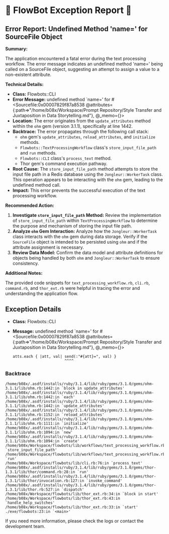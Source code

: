 # 🤖 FlowBot Exception Report 🤖


## Error Report: Undefined Method 'name=' for SourceFile Object

**Summary:**

The application encountered a fatal error during the text processing workflow. The error message indicates an undefined method 'name=' being called on a SourceFile object, suggesting an attempt to assign a value to a non-existent attribute.

**Technical Details:**

* **Class:** Flowbots::CLI
* **Error Message:** undefined method `name=' for #<Sourcefile:0x00007829f87a8538 @attributes={:path=>"/home/b08x/Workspace/Prompt Repository/Style Transfer and Juxtaposition in Data Storytelling.md"}, @_memo={}>
* **Location:** The error originates from the `update_attributes` method within the `ohm` gem (version 3.1.1), specifically at line 1442.
* **Backtrace:** The error propagates through the following call stack:
    * `ohm` gem's `update_attributes`, `reload_attributes`, and `initialize` methods.
    * `Flowbots::TextProcessingWorkflow` class's `store_input_file_path` and `run` methods.
    * `Flowbots::CLI` class's `process_text` method.
    * Thor gem's command execution pathway.
* **Root Cause:** The `store_input_file_path` method attempts to store the input file path in a Redis database using the `Jongleur::WorkerTask` class. This operation appears to be interacting with the `ohm` gem, leading to the undefined method call.
* **Impact:** This error prevents the successful execution of the text processing workflow.

**Recommended Action:**

1. **Investigate `store_input_file_path` Method:** Review the implementation of `store_input_file_path` within `TextProcessingWorkflow` to determine the purpose and mechanism of storing the input file path.
2. **Analyze `ohm` Gem Interaction:** Analyze how the `Jongleur::WorkerTask` class interacts with the `ohm` gem during data storage. Verify if the `SourceFile` object is intended to be persisted using `ohm` and if the attribute assignment is necessary.
3. **Review Data Model:** Confirm the data model and attribute definitions for objects being handled by both `ohm` and `Jongleur::WorkerTask` to ensure consistency.

**Additional Notes:**

The provided code snippets for `text_processing_workflow.rb`, `cli.rb`, `command.rb`, and `thor_ext.rb` were helpful in tracing the error and understanding the application flow. 



## Exception Details

- **Class:** Flowbots::CLI
- **Message:** undefined method `name=' for #<Sourcefile:0x00007829f87a8538 @attributes={:path=>"/home/b08x/Workspace/Prompt Repository/Style Transfer and Juxtaposition in Data Storytelling.md"}, @_memo={}>

      atts.each { |att, val| send(:"#{att}=", val) }
                             ^^^^

### Backtrace

```
/home/b08x/.asdf/installs/ruby/3.1.4/lib/ruby/gems/3.1.0/gems/ohm-3.1.1/lib/ohm.rb:1442:in `block in update_attributes'
/home/b08x/.asdf/installs/ruby/3.1.4/lib/ruby/gems/3.1.0/gems/ohm-3.1.1/lib/ohm.rb:1442:in `each'
/home/b08x/.asdf/installs/ruby/3.1.4/lib/ruby/gems/3.1.0/gems/ohm-3.1.1/lib/ohm.rb:1442:in `update_attributes'
/home/b08x/.asdf/installs/ruby/3.1.4/lib/ruby/gems/3.1.0/gems/ohm-3.1.1/lib/ohm.rb:1152:in `reload_attributes'
/home/b08x/.asdf/installs/ruby/3.1.4/lib/ruby/gems/3.1.0/gems/ohm-3.1.1/lib/ohm.rb:1111:in `initialize'
/home/b08x/.asdf/installs/ruby/3.1.4/lib/ruby/gems/3.1.0/gems/ohm-3.1.1/lib/ohm.rb:1094:in `new'
/home/b08x/.asdf/installs/ruby/3.1.4/lib/ruby/gems/3.1.0/gems/ohm-3.1.1/lib/ohm.rb:1094:in `create'
/home/b08x/Workspace/flowbots/lib/workflows/text_processing_workflow.rb:41:in `store_input_file_path'
/home/b08x/Workspace/flowbots/lib/workflows/text_processing_workflow.rb:15:in `run'
/home/b08x/Workspace/flowbots/lib/cli.rb:76:in `process_text'
/home/b08x/.asdf/installs/ruby/3.1.4/lib/ruby/gems/3.1.0/gems/thor-1.3.1/lib/thor/command.rb:28:in `run'
/home/b08x/.asdf/installs/ruby/3.1.4/lib/ruby/gems/3.1.0/gems/thor-1.3.1/lib/thor/invocation.rb:127:in `invoke_command'
/home/b08x/.asdf/installs/ruby/3.1.4/lib/ruby/gems/3.1.0/gems/thor-1.3.1/lib/thor.rb:527:in `dispatch'
/home/b08x/Workspace/flowbots/lib/thor_ext.rb:34:in `block in start'
/home/b08x/Workspace/flowbots/lib/thor_ext.rb:43:in `handle_help_switches'
/home/b08x/Workspace/flowbots/lib/thor_ext.rb:33:in `start'
./exe/flowbots:23:in `<main>'
```

If you need more information, please check the logs or contact the development team.
